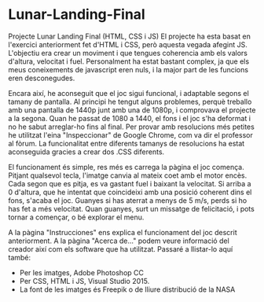 # Lunar-Landing-Final
Projecte Lunar Landing Final (HTML, CSS i JS)
El projecte ha esta basat en l'exercici anteriorment fet d'HTML i CSS, però aquesta vegada afegint JS. L'objectiu era crear un moviment i que tengues coherencia amb els valors d'altura, velocitat i fuel. Personalment ha estat bastant complex, ja que els meus coneixements de javascript eren nuls, i la major part de les funcions eren desconegudes. 

Encara així, he aconseguit que el joc sigui funcional, i adaptable segons el tamany de pantalla. Al principi he tengut alguns problemes, perquè treballo amb una pantalla de 1440p junt amb una de 1080p, i comprovava el projecte a la segona. Quan he passat de 1080 a 1440, el fons i el joc s'ha deformat i no he sabut arreglar-ho fins al final. Per provar amb resolucions més petites he utilitzat l'eina "Inspeccionar" de Google Chrome, com va dir el professor al fòrum. La funcionalitat entre diferents tamanys de resolucions ha estat aconseguida gracies a crear dos .CSS diferents.

El funcionament és simple, res més es carrega la pàgina el joc comença. Pitjant qualsevol tecla, l'imatge canvia al mateix coet amb el motor encès. Cada segon que es pitja, es va gastant fuel i baixant la velocitat. Si arriba a 0 d'altura, que he intentat que coincideixi amb una posició coherent dins el fons, s'acaba el joc. Guanyes si has aterrat a menys de 5 m/s, perds si ho has fet a més velocitat.
Quan guanyes, surt un missatge de felicitació, i pots tornar a començar, o bé explorar el menu. 

A la pàgina "Instrucciones" ens explica el funcionament del joc descrit anteriorment. A la pàgina "Acerca de..." podem veure informació del creador així com els software que ha utilitzat. Passaré a llistar-lo aquí també: 
* Per les imatges, Adobe Photoshop CC
* Per CSS, HTML i JS, Visual Studio 2015.
* La font de les imatges és Freepik o de lliure distribució de la NASA
